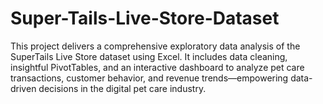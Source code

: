 # Super-Tails-Live-Store-Dataset
This project delivers a comprehensive exploratory data analysis of the SuperTails Live Store dataset using Excel. It includes data cleaning, insightful PivotTables, and an interactive dashboard to analyze pet care transactions, customer behavior, and revenue trends—empowering data-driven decisions in the digital pet care industry.
